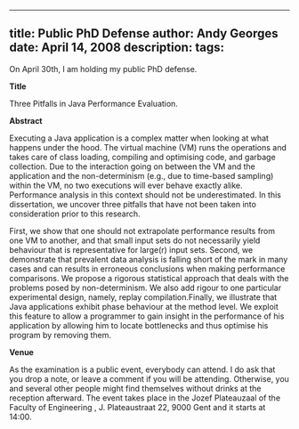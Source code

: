 -----
title:  Public PhD Defense
author: Andy Georges
date: April 14, 2008
description: 
tags: 
-----







On April 30th, I am holding my public PhD defense.


**Title**


Three Pitfalls in Java Performance Evaluation.


**Abstract**


Executing a Java application is a complex matter when looking at what
happens under the hood. The virtual machine (VM) runs the operations and
takes care of class loading, compiling and optimising code, and garbage
collection. Due to the interaction going on between the VM and the
application and the non-determinism (e.g., due to time-based sampling)
within the VM, no two executions will ever behave exactly alike.
Performance analysis in this context should not be underestimated. In
this dissertation, we uncover three pitfalls that have not been taken
into consideration prior to this research.


First, we show that one should not extrapolate performance results from
one VM to another, and that small input sets do not necessarily yield
behaviour that is representative for large(r) input sets. Second, we
demonstrate that prevalent data analysis is falling short of the mark in
many cases and can results in erroneous conclusions when making
performance comparisons. We propose a rigorous statistical approach that
deals with the problems posed by non-determinism. We also add rigour to
one particular experimental design, namely, replay compilation.Finally,
we illustrate that Java applications exhibit phase behaviour at the
method level. We exploit this feature to allow a programmer to gain
insight in the performance of his application by allowing him to locate
bottlenecks and thus optimise his program by removing them.


**Venue**


As the examination is a public event, everybody can attend. I do ask
that you drop a note, or leave a comment if you will be attending.
Otherwise, you and several other people might find themselves without
drinks at the reception afterward. The event takes place in the Jozef
Plateauzaal of the Faculty of Engineering , J. Plateaustraat 22, 9000
Gent and it starts at 14:00.




